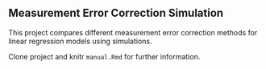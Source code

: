 ## Measurement Error Correction Simulation
This project compares different measurement error correction methods for linear regression models using simulations.

Clone project and knitr `manual.Rmd` for further information.
